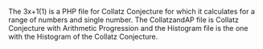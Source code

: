 The 3x+1(1) is a PHP file for Collatz Conjecture for which it calculates for a range of numbers and single number. The CollatzandAP file is Collatz Conjecture with Arithmetic Progression and the Histogram file is the one with the Histogram of the Collatz Conjecture.
